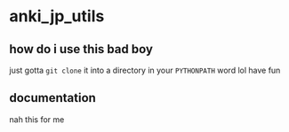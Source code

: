 # anki\_jp\_utils

## how do i use this bad boy

just gotta `git clone` it into a directory in your `PYTHONPATH` word lol have fun

## documentation

nah this for me
